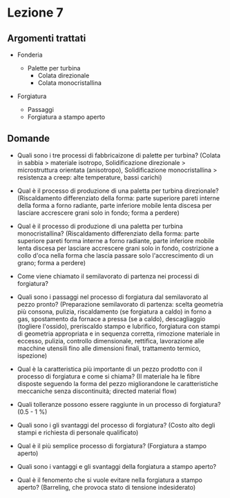 # Lezione 7

## Argomenti trattati
- Fonderia
	- Palette per turbina
		- Colata direzionale
		- Colata monocristallina

- Forgiatura
	- Passaggi
	- Forgiatura a stampo aperto

## Domande
- Quali sono i tre processi di fabbricaizone di palette per turbina? (Colata in sabbia > materiale isotropo, Solidificazione direzionale > microstruttura orientata (anisotropo), Solidificazione monocristallina > resistenza a creep: alte temperature, bassi carichi)
- Qual è il processo di produzione di una paletta per turbina direzionale? (Riscaldamento differenziato della forma: parte superiore pareti interne della forma a forno radiante, parte inferiore mobile lenta discesa per lasciare accrescere grani solo in fondo; forma a perdere)
- Qual è il processo di produzione di una paletta per turbina monocristallina? (Riscaldamento differenziato della forma: parte superiore pareti forma interne a forno radiante, parte inferiore mobile lenta discesa per lasciare accrescere grani solo in fondo, costrizione a collo d'oca nella forma che lascia passare solo l'accrescimento di un grano; forma a perdere)

- Come viene chiamato il semilavorato di partenza nei processi di forgiatura?
- Quali sono i passaggi nel processo di forgiatura dal semilavorato al pezzo pronto? (Preparazione semilavorato di partenza: scelta geometria più consona, pulizia, riscaldamento (se forgiatura a caldo) in forno a gas, spostamento da fornace a pressa (se a caldo), descagliaggio (togliere l'ossido), preriscaldo stampo e lubrifico, forgiatura con stampi di geometria appropriata e in sequenza corretta, rimozione materiale in eccesso, pulizia, controllo dimensionale, rettifica, lavorazione alle macchine utensili fino alle dimensioni finali, trattamento termico, ispezione)
- Qual è la caratteristica più importante di un pezzo prodotto con il processo di forgiatura e come si chiama? (Il materiale ha le fibre disposte seguendo la forma del pezzo migliorandone le caratteristiche meccaniche senza discontinuità; directed material flow)
- Quali tolleranze possono essere raggiunte in un processo di forgiatura? (0.5 - 1 %)
- Quali sono i gli svantaggi del processo di forgiatura? (Costo alto degli stampi e richiesta di personale qualificato)

- Qual è il più semplice processo di forgiatura? (Forgiatura a stampo aperto)
- Quali sono i vantaggi e gli svantaggi della forgiatura a stampo aperto?
- Qual è il fenomento che si vuole evitare nella forgiatura a stampo aperto? (Barreling, che provoca stato di tensione indesiderato)
